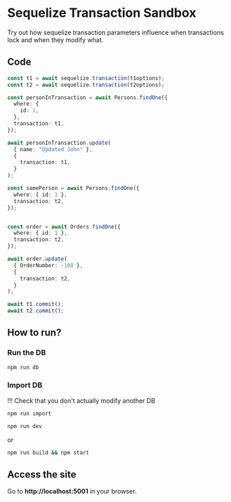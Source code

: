 
# Sequelize Transaction Sandbox 
Try out how sequelize transaction parameters influence when transactions lock and when they modify what.

## Code
```typescript
const t1 = await sequelize.transaction(t1options);
const t2 = await sequelize.transaction(t2options);

const personInTransaction = await Persons.findOne({
  where: {
    id: 1,
  },
  transaction: t1,
});

await personInTransaction.update(
  { name: "Updated John" },
  {
    transaction: t1,
  }
);

const samePerson = await Persons.findOne({
  where: { id: 1 },
  transaction: t2,
});


const order = await Orders.findOne({
  where: { id: 1 },
  transaction: t2,
});

await order.update(
  { OrderNumber: -100 },
  {
    transaction: t2,
  }
);

await t1.commit();
await t2.commit();
```

## How to run?

### Run the DB
```bash
npm run db
```
### Import DB
!!! Check that you don't actually modify another DB
```bash
npm run import
```

```bash
npm run dev
```

or

```bash
npm run build && npm start
```

## Access the site
Go to **http://localhost:5001** in your browser.
